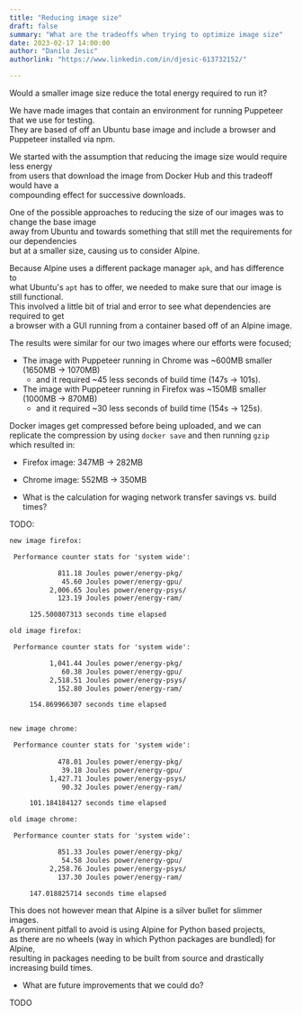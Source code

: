 ```yaml
---
title: "Reducing image size"
draft: false
summary: "What are the tradeoffs when trying to optimize image size"
date: 2023-02-17 14:00:00
author: "Danilo Jesic"
authorlink: "https://www.linkedin.com/in/djesic-613732152/"

---
```


Would a smaller image size reduce the total energy required to run it?

We have made images that contain an environment for running Puppeteer that we use for testing.  
They are based of off an Ubuntu base image and include a browser and Puppeteer installed via npm.

We started with the assumption that reducing the image size would require less energy  
from users that download the image from Docker Hub and this tradeoff would have a  
compounding effect for successive downloads.

One of the possible approaches to reducing the size of our images was to change the base image  
away from Ubuntu and towards something that still met the requirements for our dependencies  
but at a smaller size, causing us to consider Alpine.

Because Alpine uses a different package manager `apk`, and has difference to  
what Ubuntu's `apt` has to offer, we needed to make sure that our image is still functional.  
This involved a little bit of trial and error to see what dependencies are required to get  
a browser with a GUI running from a container based off of an Alpine image.

The results were similar for our two images where our efforts were focused;  

- The image with Puppeteer running in Chrome was ~600MB smaller (1650MB -> 1070MB)
  + and it required ~45 less seconds of build time (147s -> 101s).
- The image with Puppeteer running in Firefox was ~150MB smaller (1000MB -> 870MB)
  + and it required ~30 less seconds of build time (154s -> 125s).

Docker images get compressed before being uploaded, and we can replicate the compression by using
`docker save` and then running `gzip` which resulted in:

- Firefox image: 347MB -> 282MB
- Chrome image: 552MB -> 350MB

- What is the calculation for waging network transfer savings vs. build times?  

TODO:

```txt
new image firefox:

 Performance counter stats for 'system wide':

            811.18 Joules power/energy-pkg/                                           
             45.60 Joules power/energy-gpu/                                           
          2,006.65 Joules power/energy-psys/                                          
            123.19 Joules power/energy-ram/                                           

     125.500807313 seconds time elapsed

old image firefox:

 Performance counter stats for 'system wide':                                                                                                                                            

          1,041.44 Joules power/energy-pkg/                                           
             60.38 Joules power/energy-gpu/                                           
          2,518.51 Joules power/energy-psys/                                          
            152.80 Joules power/energy-ram/                                           

     154.869966307 seconds time elapsed


new image chrome:

 Performance counter stats for 'system wide':                                                                                                                                            
                                                                                                                                                                                         
            478.01 Joules power/energy-pkg/                                           
             39.18 Joules power/energy-gpu/                                           
          1,427.71 Joules power/energy-psys/                                          
             90.32 Joules power/energy-ram/                                           

     101.184184127 seconds time elapsed

old image chrome:

 Performance counter stats for 'system wide':

            851.33 Joules power/energy-pkg/                                           
             54.58 Joules power/energy-gpu/                                           
          2,258.76 Joules power/energy-psys/                                          
            137.30 Joules power/energy-ram/                                           

     147.018825714 seconds time elapsed
```

This does not however mean that Alpine is a silver bullet for slimmer images.  
A prominent pitfall to avoid is using Alpine for Python based projects,  
as there are no wheels (way in which Python packages are bundled) for Alpine,  
resulting in packages needing to be built from source and drastically increasing build times.

- What are future improvements that we could do?

TODO
